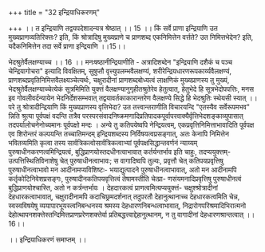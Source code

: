 +++
title = "32 इन्द्रियाधिकरणम्"

+++
।। त इन्द्रियाणि तद्वयपदेशादन्यत्र श्रेष्ठात् ।। 15 ।। किं सर्वे प्राणा इन्द्रियाणि उत मुख्यप्राणव्यतिरिक्त्तः? इति, किं श्रोत्रादिषु मुख्यप्राणे च प्राणशब्द एकनिमित्तेन वर्त्तते? उत निमित्तभेदेन? इति, यदैकनिमित्तेन तदा सर्वे प्राणा इन्द्रियाणि ।।15।।

भेदश्रुतेर्वैलक्षण्याच्च ।। 16 ।। मनःषष्ठानीन्द्रियाणीति - अत्रादिशब्देन "इन्द्रियाणि दशैकं च पञ्च चेन्द्रियागोचरा" इत्यादि विवक्षितम्, सुषुप्तौ वृत्त्युपलम्भवैलक्षण्यं, शरीरेन्द्रियधारणरूपकार्य्यवैलक्षण्यं, प्राणशब्दप्रवृतिनिमित्तवैलक्ष्यञ्चेत्यर्थः, चक्षुरादीनां प्राणशब्दबोध्यत्वं लाक्षणिकं मुख्यप्राणस्य तु मुख्यं, भेदश्रुतेर्वैलक्षण्याच्चेत्येकं सूत्रमिमिति युक्त्तं वैलक्षण्यानुगृहीतश्रुतेरेव हेतुत्वात्, हेतुभेदे हि सूत्रभेदोपपत्तिः, मनस इव गोवलीवर्दन्यायेन भेदनिर्देशसम्भवात् तद्वयावर्तकाकारान्तरेण वैलक्षण्ये सिद्धे हि भेदश्रुतिः स्थेयसी स्यात् ।। परे तु श्रोत्रादीन्द्रियाणि किं मुख्यप्राणस्य वृत्तिभेदा? उत तत्त्वान्तराणीति विचारयन्दि "एतस्यैव सर्वेरूपमभव" न्निति श्रुत्या पूर्वपक्षं वदन्ति तत्रैव परस्परसंवादनिष्क्रमणादिप्रतिपादकपूर्वापरवाक्यैर्वृत्तिभेदशङ्काव्युपासात् तदपर्यालोचनेनोच्यमानः पूर्वपक्षो मन्दः । अन्ये तु कतिपयेष्वपि नेन्द्रियत्वम्, एकप्रवृत्तिनिमित्ताभावादिति पूर्वपक्ष एव शिरोन्तरं कल्पयन्ति तच्चातिमन्दम् इन्द्रियशब्दस्य निर्विषयत्वप्रसङ्गात्, अतः केनापि निमित्तेन भवितव्यमिति कृत्वा तस्य सार्वत्रिकत्वोसार्वत्रिकत्वाभ्यां पूर्वपक्षसिद्धान्तवर्णनं न्याय्यम् पुरुषाधीनकरणत्वमिन्द्रियत्वं, बुद्धिप्राणयोस्तदधीनत्वाभावात् कर्तर्यन्तर्भाव इति चाहुः, तदप्ययुक्त्तम्- उत्पत्तिस्थितिविनाशेषु चेत् पुरुषाधीनत्वाभावः; स वागादिष्वपि तुल्यः, प्रवृत्तौ चेत् कतिपयप्रवृत्तिषु पुरुषाधीनत्वाभावो मन आदीनामप्यविशिष्टः- भयाद्युत्पादने पुरुषाधीनत्वाभावात्, अतो मन आदीनामपि कर्तृकोटिनिवेशप्रसङ्गः, पुरुषादीनकतिपयवृत्तित्वं तेषामस्तीति चेत्प्रा- णसंयमनादिप्रवृत्तिषु पुरुषाधीनत्वं बुद्धिप्राणयोश्चास्ति, अतो न कर्त्रन्तर्भावः । देहदारकत्वं प्राणत्वमित्यप्ययुक्त्तं- चक्षुश्श्रोत्रादीनां देहधारकत्वाभावात्, चक्षुरादीनामपि कदाचिछ्रमदर्शनात् तदुपरतौ देहानुत्थानाच्च देहधारकत्वमिति चेन्न, स्वस्वविषयेषु व्ययापारभूयस्त्वनिबन्धनस्य श्रमस्य देहधारणनिबन्धत्वाभावात्, निद्रारोगपरिश्रमादिभिरात्मनो देहोत्थापनशक्त्तेस्तन्दिमित्तप्राणप्ररेणशक्त्तेर्वा प्रतिबद्धत्त्वाद्देहानुत्थानम्, न तु वागादीनां देहधारणश्रान्तत्वात् ।।16।।

।। इन्द्रियाधिकरणं समाप्तम् ।।

